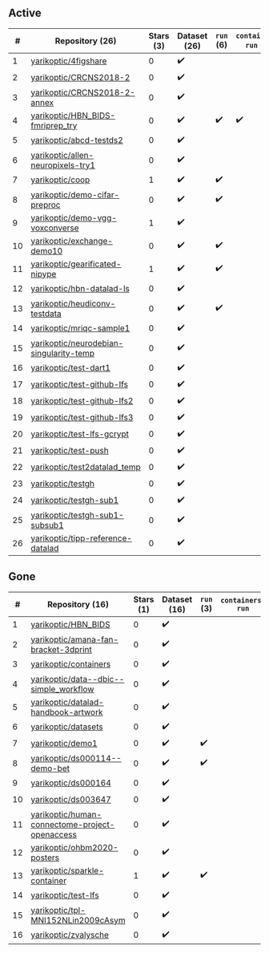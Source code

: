 ## Active
| # | Repository (26) | Stars (3) | Dataset (26) | `run` (6) | `containers-run` (1) |
| --- | --- | --- | --- | --- | --- |
| 1 | [yarikoptic/4figshare](https://github.com/yarikoptic/4figshare) | 0 | :heavy_check_mark: |  |  |
| 2 | [yarikoptic/CRCNS2018-2](https://github.com/yarikoptic/CRCNS2018-2) | 0 | :heavy_check_mark: |  |  |
| 3 | [yarikoptic/CRCNS2018-2-annex](https://github.com/yarikoptic/CRCNS2018-2-annex) | 0 | :heavy_check_mark: |  |  |
| 4 | [yarikoptic/HBN_BIDS-fmriprep_try](https://github.com/yarikoptic/HBN_BIDS-fmriprep_try) | 0 | :heavy_check_mark: | :heavy_check_mark: | :heavy_check_mark: |
| 5 | [yarikoptic/abcd-testds2](https://github.com/yarikoptic/abcd-testds2) | 0 | :heavy_check_mark: |  |  |
| 6 | [yarikoptic/allen-neuropixels-try1](https://github.com/yarikoptic/allen-neuropixels-try1) | 0 | :heavy_check_mark: |  |  |
| 7 | [yarikoptic/coop](https://github.com/yarikoptic/coop) | 1 | :heavy_check_mark: | :heavy_check_mark: |  |
| 8 | [yarikoptic/demo-cifar-preproc](https://github.com/yarikoptic/demo-cifar-preproc) | 0 | :heavy_check_mark: | :heavy_check_mark: |  |
| 9 | [yarikoptic/demo-vgg-voxconverse](https://github.com/yarikoptic/demo-vgg-voxconverse) | 1 | :heavy_check_mark: |  |  |
| 10 | [yarikoptic/exchange-demo10](https://github.com/yarikoptic/exchange-demo10) | 0 | :heavy_check_mark: | :heavy_check_mark: |  |
| 11 | [yarikoptic/gearificated-nipype](https://github.com/yarikoptic/gearificated-nipype) | 1 | :heavy_check_mark: | :heavy_check_mark: |  |
| 12 | [yarikoptic/hbn-datalad-ls](https://github.com/yarikoptic/hbn-datalad-ls) | 0 | :heavy_check_mark: |  |  |
| 13 | [yarikoptic/heudiconv-testdata](https://github.com/yarikoptic/heudiconv-testdata) | 0 | :heavy_check_mark: | :heavy_check_mark: |  |
| 14 | [yarikoptic/mriqc-sample1](https://github.com/yarikoptic/mriqc-sample1) | 0 | :heavy_check_mark: |  |  |
| 15 | [yarikoptic/neurodebian-singularity-temp](https://github.com/yarikoptic/neurodebian-singularity-temp) | 0 | :heavy_check_mark: |  |  |
| 16 | [yarikoptic/test-dart1](https://github.com/yarikoptic/test-dart1) | 0 | :heavy_check_mark: |  |  |
| 17 | [yarikoptic/test-github-lfs](https://github.com/yarikoptic/test-github-lfs) | 0 | :heavy_check_mark: |  |  |
| 18 | [yarikoptic/test-github-lfs2](https://github.com/yarikoptic/test-github-lfs2) | 0 | :heavy_check_mark: |  |  |
| 19 | [yarikoptic/test-github-lfs3](https://github.com/yarikoptic/test-github-lfs3) | 0 | :heavy_check_mark: |  |  |
| 20 | [yarikoptic/test-lfs-gcrypt](https://github.com/yarikoptic/test-lfs-gcrypt) | 0 | :heavy_check_mark: |  |  |
| 21 | [yarikoptic/test-push](https://github.com/yarikoptic/test-push) | 0 | :heavy_check_mark: |  |  |
| 22 | [yarikoptic/test2datalad_temp](https://github.com/yarikoptic/test2datalad_temp) | 0 | :heavy_check_mark: |  |  |
| 23 | [yarikoptic/testgh](https://github.com/yarikoptic/testgh) | 0 | :heavy_check_mark: |  |  |
| 24 | [yarikoptic/testgh-sub1](https://github.com/yarikoptic/testgh-sub1) | 0 | :heavy_check_mark: |  |  |
| 25 | [yarikoptic/testgh-sub1-subsub1](https://github.com/yarikoptic/testgh-sub1-subsub1) | 0 | :heavy_check_mark: |  |  |
| 26 | [yarikoptic/tipp-reference-datalad](https://github.com/yarikoptic/tipp-reference-datalad) | 0 | :heavy_check_mark: |  |  |

## Gone
| # | Repository (16) | Stars (1) | Dataset (16) | `run` (3) | `containers-run` |
| --- | --- | --- | --- | --- | --- |
| 1 | [yarikoptic/HBN_BIDS](https://github.com/yarikoptic/HBN_BIDS) | 0 | :heavy_check_mark: |  |  |
| 2 | [yarikoptic/amana-fan-bracket-3dprint](https://github.com/yarikoptic/amana-fan-bracket-3dprint) | 0 | :heavy_check_mark: |  |  |
| 3 | [yarikoptic/containers](https://github.com/yarikoptic/containers) | 0 | :heavy_check_mark: |  |  |
| 4 | [yarikoptic/data--dbic--simple_workflow](https://github.com/yarikoptic/data--dbic--simple_workflow) | 0 | :heavy_check_mark: |  |  |
| 5 | [yarikoptic/datalad-handbook-artwork](https://github.com/yarikoptic/datalad-handbook-artwork) | 0 | :heavy_check_mark: |  |  |
| 6 | [yarikoptic/datasets](https://github.com/yarikoptic/datasets) | 0 | :heavy_check_mark: |  |  |
| 7 | [yarikoptic/demo1](https://github.com/yarikoptic/demo1) | 0 | :heavy_check_mark: | :heavy_check_mark: |  |
| 8 | [yarikoptic/ds000114--demo-bet](https://github.com/yarikoptic/ds000114--demo-bet) | 0 | :heavy_check_mark: | :heavy_check_mark: |  |
| 9 | [yarikoptic/ds000164](https://github.com/yarikoptic/ds000164) | 0 | :heavy_check_mark: |  |  |
| 10 | [yarikoptic/ds003647](https://github.com/yarikoptic/ds003647) | 0 | :heavy_check_mark: |  |  |
| 11 | [yarikoptic/human-connectome-project-openaccess](https://github.com/yarikoptic/human-connectome-project-openaccess) | 0 | :heavy_check_mark: |  |  |
| 12 | [yarikoptic/ohbm2020-posters](https://github.com/yarikoptic/ohbm2020-posters) | 0 | :heavy_check_mark: |  |  |
| 13 | [yarikoptic/sparkle-container](https://github.com/yarikoptic/sparkle-container) | 1 | :heavy_check_mark: | :heavy_check_mark: |  |
| 14 | [yarikoptic/test-lfs](https://github.com/yarikoptic/test-lfs) | 0 | :heavy_check_mark: |  |  |
| 15 | [yarikoptic/tpl-MNI152NLin2009cAsym](https://github.com/yarikoptic/tpl-MNI152NLin2009cAsym) | 0 | :heavy_check_mark: |  |  |
| 16 | [yarikoptic/zvalysche](https://github.com/yarikoptic/zvalysche) | 0 | :heavy_check_mark: |  |  |
